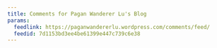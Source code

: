 ```yaml
---
title: Comments for Pagan Wanderer Lu's Blog
params:
  feedlink: https://paganwandererlu.wordpress.com/comments/feed/
  feedid: 7d1153bd3ee4be61399e447c739c6e38
---
```

